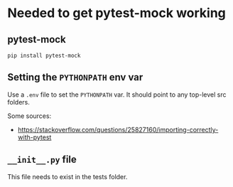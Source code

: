 # Needed to get pytest-mock working

## pytest-mock

`pip install pytest-mock`

## Setting the `PYTHONPATH` env var

Use a `.env` file to set the `PYTHONPATH` var. It should point to any top-level src folders. 

Some sources:
- https://stackoverflow.com/questions/25827160/importing-correctly-with-pytest

## `__init__.py` file

This file needs to exist in the tests folder.


